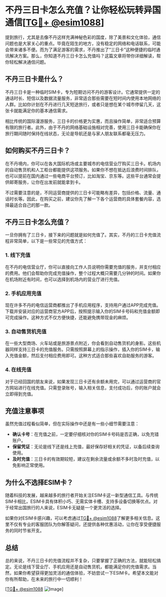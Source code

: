 # 不丹三日卡怎么充值？让你轻松玩转异国通信[[TG💪+ @esim1088](https://t.me/s/esim1088)]

提到旅行，尤其是去像不丹这样充满神秘色彩的国度，除了美景和文化体验，通信问题也是大家关心的重点。毕竟在陌生的地方，没有稳定的网络和电话联系，可能会带来诸多不便。而为了满足游客的需求，不丹推出了“三日卡”这种便捷的临时通讯解决方案。那么，你知道不丹三日卡怎么充值吗？这篇文章将带你详细解读，帮你轻松解决通信问题。

## 不丹三日卡是什么？

不丹三日卡是一种临时SIM卡，专为短期访问不丹的游客设计。它通常提供一定的通话时长、短信以及数据流量服务，非常适合那些需要在短时间内使用本地网络的人群。比如你计划在不丹进行几天短途旅行，或者只是想在某个城市停留几天，这张卡就能满足你的基本通信需求。

相比传统的国际漫游服务，三日卡的价格更为实惠，而且操作简单，非常适合预算有限的旅行者。此外，由于不丹的网络基础设施相对完善，使用三日卡能确保你在旅行期间随时保持在线状态，无论是导航还是与家人朋友联系都毫无压力。

## 如何购买不丹三日卡？

在不丹境内，你可以在各大国际机场或主要城市的电信营业厅购买三日卡。机场内的自动售货机和人工柜台都能提供这项服务。如果你不想在抵达后浪费时间排队，也可以提前在国内通过一些电商平台预订，比如淘宝、京东等。这些平台通常会提供邮寄服务，让你在出发前就能拿到卡。

不过需要注意的是，不同运营商提供的三日卡可能略有差异，包括价格、流量、通话时长等。因此，在购买之前，建议你先了解一下各个运营商的具体套餐内容，选择最适合自己的那一款。

## 不丹三日卡怎么充值？

一旦你拥有了三日卡，接下来的问题就是如何充值了。其实，不丹的三日卡充值流程非常简单，以下是一些常见的充值方式：

### 1. 线下充值

在不丹的电信营业厅，你可以直接向工作人员说明你需要充值的服务，并支付相应的费用。他们会帮助你完成充值操作，整个过程大概只需要几分钟的时间。如果你在机场附近有时间，也可以选择到机场内的营业厅进行充值。

### 2. 手机应用充值

现在许多不丹的电信运营商都推出了手机应用程序，支持用户通过APP完成充值。下载并安装对应的运营商官方APP后，按照提示输入你的SIM卡号码和充值金额即可完成操作。这种方式不仅方便快捷，还能避免携带现金的麻烦。

### 3. 自动售货机充值

在一些大型商场、火车站或是旅游景点附近，你会看到自动售货机的身影。这些机器同样支持三日卡的充值服务。只需按照屏幕上的指示操作，插入你的SIM卡，输入充值金额，然后支付相应费用即可。这种方式适合那些喜欢自助服务的游客。

### 4. 在线充值

对于已经回国的朋友来说，如果发现三日卡还有余额未用完，可以通过运营商的官方网站进行在线充值。只需登录账号，输入相关信息，支付成功后，你的账户就会立即得到充值。

## 充值注意事项

虽然充值过程看似简单，但在实际操作中还是有一些小细节需要注意：

- **确认卡号**：在充值之前，一定要仔细核对你的SIM卡号码是否正确，以免充错账户。
- **保留凭证**：无论是线下还是线上充值，最好保存好相关的凭证，以备后续查询使用。
- **及时充值**：三日卡的有效期较短，建议在剩余流量或余额不多时及时充值，以免影响正常使用。

## 为什么不选择ESIM卡？

随着科技的发展，越来越多的旅行者开始关注ESIM卡这一新型通信工具。与传统SIM卡相比，ESIM卡具有体积小巧、无需实体卡槽、支持多设备切换等优点。对于经常出国旅行的人来说，ESIM卡无疑是一个更灵活的选择。

如果你对ESIM卡感兴趣，可以考虑通过[TG💪+ @esim1088](https://t.me/s/esim1088)了解更多相关信息。这里不仅有专业的客服团队为你解答疑问，还提供各种优惠活动，让你在享受便捷服务的同时节省开支。

## 总结

总的来说，不丹三日卡的充值流程并不复杂，只要掌握了正确的方法，就能轻松搞定。无论是线下营业厅、手机应用还是自动售货机，都能满足你的充值需求。当然，如果你希望获得更加灵活的通信体验，不妨尝试一下ESIM卡。希望本文能对你有所帮助，在未来的旅行中一切顺利！

[[TG💪+ @esim1088](https://t.me/s/esim1088) ![Image](https://i.postimg.cc/4NQfJmqS/Snipaste-2025-05-13-00-14-12.png)]